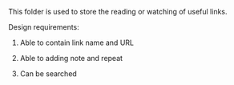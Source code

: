 This folder is used to store the reading or watching of useful links.

Design requirements:

1. Able to contain link name and URL

2. Able to adding note and repeat

3. Can be searched
